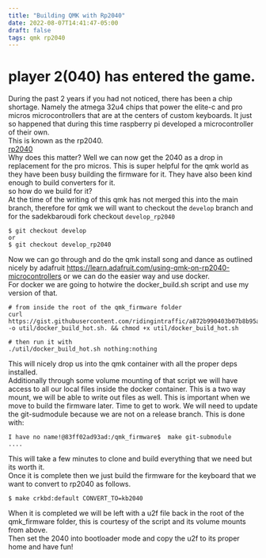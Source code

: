 ```yaml
---
title: "Building QMK with Rp2040"
date: 2022-08-07T14:41:47-05:00
draft: false
tags: qmk rp2040
---
```


# player 2(040) has entered the game.  
During  the past 2 years if you had not noticed, there has been a chip shortage. Namely the atmega 32u4 chips that power the elite-c and pro micros microcontrollers that are at the centers of custom keyboards.   It just so happened that during this time raspberry pi developed a microcontroller of their own.   
This is known as the rp2040.  
[rp2040](https://www.raspberrypi.com/documentation/microcontrollers/rp2040.html)  
Why does this matter?   Well we can now get the 2040 as a drop in replacement for the pro micros.  This is super helpful for the qmk world as they have been busy building the firmware for it.  They have also been kind enough to build converters for it.   
so how do we build for it?  
At the time of the writing of this qmk has not merged this into the main branch, therefore for qmk we will want to checkout the `develop` branch and for the sadekbaroudi fork checkout  `develop_rp2040`  
```
$ git checkout develop
or
$ git checkout develop_rp2040
```
Now we can go through and do the qmk install song and dance as outlined nicely by adafruit https://learn.adafruit.com/using-qmk-on-rp2040-microcontrollers 
or we can do the easier way and use docker.  
For docker we are going to hotwire the docker_build.sh script and use my version of that.  
```
# from inside the root of the qmk_firmware folder
curl https://gist.githubusercontent.com/ridingintraffic/a872b990403b07b8b95a90e438dba529/raw/f893d70dfe447fc925a8fff1dbf5de507cc9cc7b/docker_build_hot.sh -o util/docker_build_hot.sh. && chmod +x util/docker_build_hot.sh

# then run it with 
./util/docker_build_hot.sh nothing:nothing
```  
This will nicely drop us into the qmk container with all the proper deps installed.    
Additionally through some volume mounting of that script we will have access to all our local files inside the docker container.  This is a two way mount, we will be able to write out files as well.  This is important when we move to build the firmware later. 
Time to get to work.  We will need to update the git-sudmodule because we are not on a release branch.  This is done with:

```
I have no name!@83ff02ad93ad:/qmk_firmware$  make git-submodule
....
```  
This will take a few minutes to clone and build everything that we need but its worth it.  
Once it is complete then we just build the firmware for the keyboard that we want to convert to rp2040 as follows.  
```
$ make crkbd:default CONVERT_TO=kb2040
```  
When it is completed we will be left with a u2f file back in the root of the qmk_firmware folder, this is courtesy of the script and its volume mounts from above.  
Then set the 2040 into bootloader mode and copy the u2f to its proper home and have fun!  
